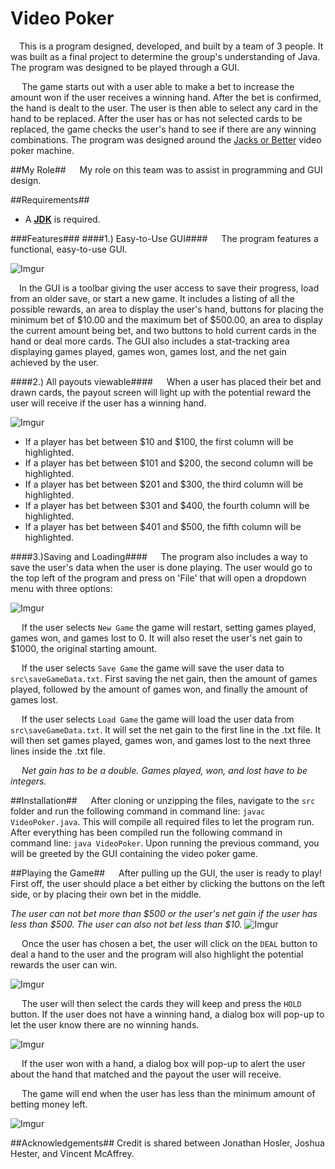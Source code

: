 Video Poker
===========
&emsp;This is a program designed, developed, and built by a team of 3 people.
It was built as a final project to determine the group's understanding of Java.
The program was designed to be played through a GUI.

&emsp; The game starts out with a user able to make a bet to increase the 
amount won if the user receives a winning hand. After the bet is confirmed,
the hand is dealt to the user. The user is then able to select any card
in the hand to be replaced. After the user has or has not selected cards to
be replaced, the game checks the user's hand to see if there are any winning
combinations. The program was designed around the [Jacks or Better](https://en.wikipedia.org/wiki/Video_poker#Jacks_or_Better)
video poker machine.

##My Role##
&emsp; My role on this team was to assist in programming and GUI design.

##Requirements##
- A [**JDK**](http://www.oracle.com/technetwork/java/javase/downloads/jdk8-downloads-2133151.html) is required.

###Features###
####1.) Easy-to-Use GUI####
&emsp; The program features a functional, easy-to-use GUI.

![Imgur](http://i.imgur.com/MMYRzpd.png)

&emsp;In the GUI is a toolbar giving the user access to save their progress, load from an older save, or start a new game.
It includes a listing of all the possible rewards, an area to display the user's hand, buttons for placing the minimum bet of $10.00
and the maximum bet of $500.00, an area to display the current amount being bet, and two buttons to hold current cards in the hand or deal
more cards. The GUI also includes a stat-tracking area displaying games played, games won, games lost, and the net gain achieved by the user.

####2.) All payouts viewable####
&emsp; When a user has placed their bet and drawn cards, the payout screen will light up with the potential reward the user will receive if
the user has a winning hand.

![Imgur](http://i.imgur.com/7Un1fpT.png)

- If a player has bet between $10 and $100, the first column will be highlighted.
- If a player has bet between $101 and $200, the second column will be highlighted.
- If a player has bet between $201 and $300, the third column will be highlighted.
- If a player has bet between $301 and $400, the fourth column will be highlighted.
- If a player has bet between $401 and $500, the fifth column will be highlighted.

####3.)Saving and Loading####
&emsp; The program also includes a way to save the user's data when the user is done playing. The user would go
to the top left of the program and press on 'File' that will open a dropdown menu with three options:

![Imgur](http://i.imgur.com/1kfPsXw.png?1)

&emsp; If the user selects `New Game` the game will restart, setting games played, games won, and games lost to 0. It will also
reset the user's net gain to $1000, the original starting amount.

&emsp; If the user selects `Save Game` the game will save the user data to `src\saveGameData.txt`. First saving the net gain, then the amount of games played,
followed by the amount of games won, and finally the amount of games lost.

&emsp; If the user selects `Load Game` the game will load the user data from `src\saveGameData.txt`. It will set the net gain to the first line in the .txt file.
It will then set games played, games won, and games lost to the next three lines inside the .txt file.

&emsp; *Net gain has to be a double. Games played, won, and lost have to be integers.*

##Installation##
&emsp; After cloning or unzipping the files, navigate to the `src` folder and run the following command in command line: `javac VideoPoker.java`.
This will compile all required files to let the program run. After everything has been compiled run the following command in command line: `java VideoPoker`.
Upon running the previous command, you will be greeted by the GUI containing the video poker game.

##Playing the Game##
&emsp; After pulling up the GUI, the user is ready to play! First off, the user should place a bet either by clicking the buttons on the left side, or by placing their own
bet in the middle. 

*The user can not bet more than $500 or the user's net gain if the user has less than $500. The user can also not bet less than $10.*
![Imgur](http://i.imgur.com/EsF8iYV.png)

&emsp; Once the user has chosen a bet, the user will click on the `DEAL` button to deal a hand to the user and the program will also
highlight the potential rewards the user can win.

![Imgur](http://i.imgur.com/cDsvaSq.png)

&emsp; The user will then select the cards they will keep and press the `HOLD` button. If the user does not have a winning hand, a dialog box will pop-up to let the user
know there are no winning hands.

![Imgur](http://i.imgur.com/NmZzlMP.png)

&emsp; If the user won with a hand, a dialog box will pop-up to alert the user about the hand that matched and the payout the user will receive.


&emsp; The game will end when the user has less than the minimum amount of betting money left.

![Imgur](http://i.imgur.com/3g1qZf6.png)

##Acknowledgements##
Credit is shared between Jonathan Hosler, Joshua Hester, and Vincent McAffrey. 